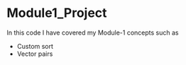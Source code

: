 # Module1_Project


In this code I have covered my Module-1 concepts such as
- Custom sort
- Vector pairs
  
